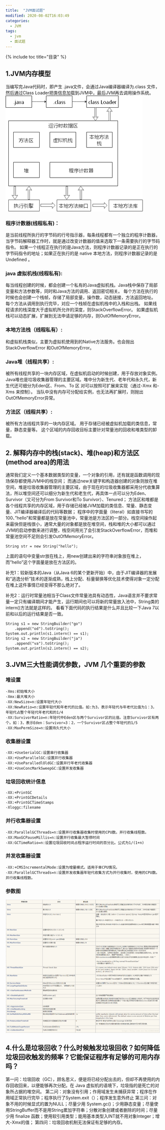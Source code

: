 ```yaml
---
title:  "JVM面试题"
modified: 2020-08-02T16:03:49
categories: 
  - JVM
tags:
  - jvm
  - 面试题
---
```

{% include toc title="目录" %}

## 1.JVM内存模型
 当编写完Java代码时，即产生 .java文件，会通过Java编译器编译为.class 文件，然后通过Class Loader把类信息加载到JVM中，最后JVM再去调用操作系统。
 ![jvm内存模型](/assets/images/20200716202541092_30966.jpg)

### 程序计数器(线程私有)：
   是当前线程所执行的字节码的行号指示器，每条线程都有一个独立的程序计数器，当字节码解释器工作时，就是通过改变计数器的值来选取下一条需要执行的字节码指令。
   如果一个线程正在执行的是Java方法，则程序计数器记录的是正在执行的字节码指令的地址；如果正在执行的是 native 本地方法，则程序计数器记录的是 Undefined 。

### java 虚拟机栈(线程私有):
   每当线程创建的时候，都会创建一个私有的Java虚拟机栈。Java栈中保存了局部变量和方法参数等，同时和Java方法的调用、返回密切相关。
   每个方法在执行的时候也会创建一个栈帧，存储了局部变量，操作数，动态链接，方法返回地址。
   每个方法从调用到执行完毕，对应一个栈帧在虚拟机栈中的入栈和出栈。
   如果线程请求的栈深度大于虚拟机所允许的深度，则StackOverflowError。
   如果虚拟机栈可以动态扩展，扩展到无法申请足够的内存，则OutOfMemoryError。

### 本地方法栈（线程私有）:
   和虚拟机栈类似，主要为虚拟机使用到的Native方法服务。也会抛出StackOverflowError 和OutOfMemoryError。

### Java堆（线程共享）:
   被所有线程共享的一块内存区域，在虚拟机启动的时候创建，用于存放对象实例。
   Java堆也是垃圾收集器管理的主要区域。堆中分为新生代、老年代和永久代，新生代还可细分为Eden区、From、To 区
   对可以按照可扩展来实现（通过-Xmx 和-Xms 来控制）。
   当队中没有内存可分配给实例，也无法再扩展时，则抛出OutOfMemoryError异常。

### 方法区（线程共享）:
被所有方法线程共享的一块内存区域。
用于存储已经被虚拟机加载的类信息，常量，静态变量等。
这个区域的内存回收目标主要针对常量池的回收和堆类型的卸载。

## 2. 解释内存中的栈(stack)、堆(heap)和方法区(method area)的用法
   通常我们定义一个基本数据类型的变量，一个对象的引用，还有就是函数调用的现场保存都使用JVM中的栈空间；
   而通过new关键字和构造器创建的对象则放在堆空间，堆是垃圾收集器管理的主要区域，由于现在的垃圾收集器都采用分代收集算法，所以堆空间还可以细分为新生代和老生代，再具体一点可以分为Eden、Survivor（又可分为From Survivor和To Survivor）、Tenured；
   方法区和堆都是各个线程共享的内存区域，用于存储已经被JVM加载的类信息、常量、静态变量、JIT编译器编译后的代码等数据；
   程序中的字面量（literal）如直接书写的100、”hello”和常量都是放在常量池中，常量池是方法区的一部分。栈空间操作起来最快但是栈很小，通常大量的对象都是放在堆空间，栈和堆的大小都可以通过JVM的启动参数来进行调整，栈空间用光了会引发StackOverflowError，而堆和常量池空间不足则会引发OutOfMemoryError。

```
String str = new String("hello");

```

   上面的语句中变量str放在栈上，用new创建出来的字符串对象放在堆上，而”hello”这个字面量是放在方法区的。

   补充1：较新版本的Java（从Java 6的某个更新开始）中，由于JIT编译器的发展和”逃逸分析”技术的逐渐成熟，栈上分配、标量替换等优化技术使得对象一定分配在堆上这件事情已经变得不那么绝对了。

   补充2：运行时常量池相当于Class文件常量池具有动态性，Java语言并不要求常量一定只有编译期间才能产生，运行期间也可以将新的常量放入池中，String类的intern()方法就是这样的。 看看下面代码的执行结果是什么并且比较一下Java 7以前和以后的运行结果是否一致。


```
String s1 = new StringBuilder("go")
    .append("od").toString();
System.out.println(s1.intern() == s1);
String s2 = new StringBuilder("ja")
    .append("va").toString();
System.out.println(s2.intern() == s2);
```

## 3.JVM三大性能调优参数，JVM 几个重要的参数
### 堆设置
    -Xms:初始堆大小
    -Xmx:最大堆大小
    -XX:NewSize=n:设置年轻代大小
    -XX:NewRatio=n:设置年轻代和年老代的比值。如:为3，表示年轻代与年老代比值为1：3，年轻代占整个年轻代年老代和的1/4
    -XX:SurvivorRatio=n:年轻代中Eden区与两个Survivor区的比值。注意Survivor区有两个。如：3，表示Eden：Survivor=3：2，一个Survivor区占整个年轻代的1/5
    -XX:MaxPermSize=n:设置持久代大小

### 收集器设置
    -XX:+UseSerialGC:设置串行收集器
    -XX:+UseParallelGC:设置并行收集器
    -XX:+UseParalledlOldGC:设置并行年老代收集器
    -XX:+UseConcMarkSweepGC:设置并发收集器

### 垃圾回收统计信息
    -XX:+PrintGC
    -XX:+PrintGCDetails
    -XX:+PrintGCTimeStamps
    -Xloggc:filename

### 并行收集器设置
    -XX:ParallelGCThreads=n:设置并行收集器收集时使用的CPU数。并行收集线程数。
    -XX:MaxGCPauseMillis=n:设置并行收集最大暂停时间
    -XX:GCTimeRatio=n:设置垃圾回收时间占程序运行时间的百分比。公式为1/(1+n)

### 并发收集器设置
    -XX:+CMSIncrementalMode:设置为增量模式。适用于单CPU情况。
    -XX:ParallelGCThreads=n:设置并发收集器年轻代收集方式为并行收集时，使用的CPU数。并行收集线程数。

###  参数图
![](/assets/images/20200204204442313_496.png)

## 4.什么是垃圾回收？什么时候触发垃圾回收？如何降低垃圾回收触发的频率？它能保证程序有足够的可用内存吗？
第一问：垃圾回收（GC），顾名思义，便是将已经分配出去的，但却不再使用的内存回收回来，以便能够再次分配。在 Java 虚拟机的语境下，垃圾指的是死亡的对象所占据的堆空间。
第二问：对象没有引用；作用域发生未捕获异常；程序在作用域正常执行完毕；程序执行了System.exit（）；程序发生意外终止
第三问：对象不用的时候显式的置为NULL；尽量少用 System.gc()；少用静态变量；尽量使用StringBuffer而不是用String累加字符串；分散对象创建或者删除的时间；尽量少用 finalize 函数；使用软引用类型；能用基本类型入INT就不用对象Integer；增大-Xmx的值；
第四问：垃圾回收机制无法保证有足够的内存。






